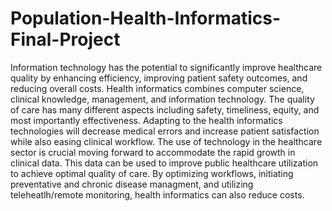 # Population-Health-Informatics-Final-Project

Information technology has the potential to significantly improve healthcare quality by enhancing efficiency, improving patient safety outcomes, and reducing overall costs.  Health informatics combines computer science, clinical knowledge, management, and information technology. The quality of care has many different aspects including safety, timeliness, equity, and most importantly effectiveness. Adapting to the health informatics technologies will decrease medical errors and increase patient satisfaction while also easing clinical workflow. The use of technology in the healthcare sector is crucial moving forward to accommodate the rapid growth in clinical data. This data can be used to improve public healthcare utilization to achieve optimal quality of care.  By optimizing workflows, initiating preventative and chronic disease managment, and utilizing teleheatlh/remote monitoring, health informatics can also reduce costs.   
